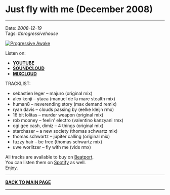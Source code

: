 # Just fly with me (December 2008) 

----

Date: *2008-12-19*  
Tags: *#progressivehouse*  

[![Progressive Awake](https://drive.google.com/uc?export=download&id=0B1aIvu0NI6o4VGdUYmI4THQ0S3c)](https://youtu.be/cBL0XmzsqAw)

Listen on: 

* [**YOUTUBE**](https://youtu.be/cBL0XmzsqAw)
* [**SOUNDCLOUD**](https://soundcloud.com/progressive-awake/just-fly-with-me-december-2008)
* [**MIXCLOUD**](https://www.mixcloud.com/progressiveawake/just-fly-with-me-december-2008/)

TRACKLIST:  

- sebastien leger – majuro (original mix)  
- alex kenji – ytaca (manuel de la mare stealth mix)  
- human8 – neverending story (max demand remix)
- ryan davis – clouds passing by (eelke kleijn rmx)
- 16 bit lolitas – murder weapon (original mix)
- rob mooney – feelin’ electro (valentino kanzyani rmx)
- ogi gee cash, dimiz – 4 things (original mix)
- starchaser – a new society (thomas schwartz mix)
- thomas schwartz – jupiter calling (original mix)
- fuzzy hair – be free (thomas schwartz mix)
- uwe worlitzer – fly with me (vids rmx)

All tracks are available to buy on <a href="http://beatport.com" target="_blank">Beatport</a>.  
You can listen them on <a href="https://open.spotify.com/playlist/2t2d8XXigBzIN9VVOZUTm6?si=cZPU3beYQZqZHL-nrxaA4g">Spotify</a> as well.  
Enjoy.

----

[**BACK TO MAIN PAGE**](./README.md)

---- 
